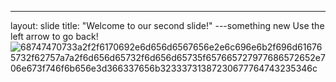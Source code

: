 ---
layout: slide
title: "Welcome to our second slide!"
---something new
Use the left arrow to go back!
![68747470733a2f2f6170692e6d656d6567656e2e6c696e6b2f696d616765732f62757a7a2f6d656d65732f6d656d65735f657665727977686572652e706e673f746f6b656e3d366337656b32333731387230677764743235346c](https://user-images.githubusercontent.com/87754365/137309677-943cab52-1b2a-4e6a-ac44-0d36d5fda21c.png)
